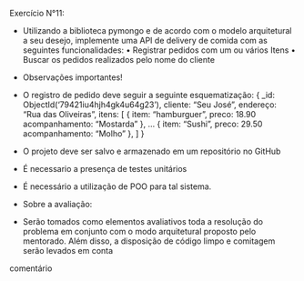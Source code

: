 Exercício N°11:

- Utilizando a biblioteca pymongo e de acordo com o modelo arquitetural a seu desejo,
implemente uma API de delivery de comida com as seguintes funcionalidades:
• Registrar pedidos com um ou vários Itens
• Buscar os pedidos realizados pelo nome do cliente
- Observações importantes!

- O registro de pedido deve seguir a seguinte esquematização:
{
_id: ObjectId(‘79421iu4hjh4gk4u64g23’),
cliente: “Seu José”,
endereço: “Rua das Oliveiras”,
itens: [
{
item: “hamburguer”,
preco: 18.90
acompanhamento: “Mostarda”
},
…
{
item: “Sushi”,
preco: 29.50
acompanhamento: “Molho”
},
]
}

- O projeto deve ser salvo e armazenado em um repositório no GitHub
- É necessario a presença de testes unitários
- É necessário a utilização de POO para tal sistema.

- Sobre a avaliação:

- Serão tomados como elementos avaliativos toda a resolução do problema em conjunto com o
modo arquitetural proposto pelo mentorado. Além disso, a disposição de código limpo e
comitagem serão levados em conta

comentário
